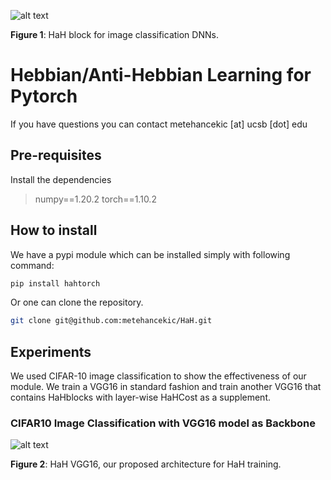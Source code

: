 ![alt text][logo]

[logo]: https://github.com/metehancekic/HaH/blob/main/figs/hahblock.png

**Figure 1**: HaH block for image classification DNNs. 

# Hebbian/Anti-Hebbian Learning for Pytorch

If you have questions you can contact metehancekic [at] ucsb [dot] edu

## Pre-requisites

Install the dependencies

> numpy==1.20.2
> torch==1.10.2

## How to install

We have a pypi module which can be installed simply with following command:

```bash
pip install hahtorch
```
Or one can clone the repository.

```bash
git clone git@github.com:metehancekic/HaH.git
```

## Experiments 

We used CIFAR-10 image classification to show the effectiveness of our module. We train a VGG16 in standard fashion and train another VGG16 that contains HaHblocks with layer-wise HaHCost as a supplement. 

### CIFAR10 Image Classification with VGG16 model as Backbone

![alt text][hahvgg]

[hahvgg]: https://github.com/metehancekic/HaH/blob/main/figs/hahvgg.png

**Figure 2**: HaH VGG16, our proposed architecture for HaH training.
